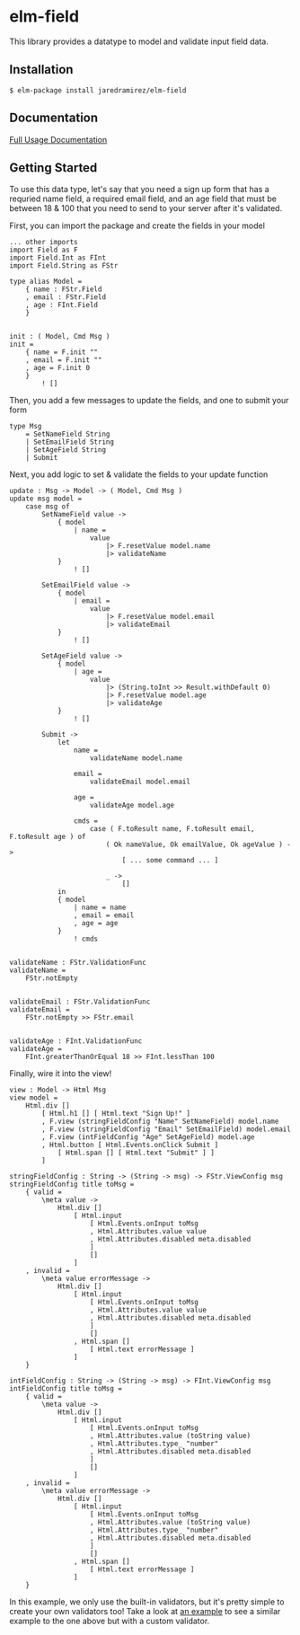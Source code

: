 # elm-field

This library provides a datatype to model and validate input field data.

## Installation

    $ elm-package install jaredramirez/elm-field

## Documentation

[Full Usage Documentation](http://package.elm-lang.org/packages/jaredramirez/elm-field/latest/Field)

## Getting Started

To use this data type, let's say that you need a sign up form that has a requried name field,
a required email field, and an age field that must be between 18 & 100 that you need to send
to your server after it's validated.

First, you can import the package and create the fields in your model

    ... other imports
    import Field as F
    import Field.Int as FInt
    import Field.String as FStr

    type alias Model =
        { name : FStr.Field
        , email : FStr.Field
        , age : FInt.Field
        }


    init : ( Model, Cmd Msg )
    init =
        { name = F.init ""
        , email = F.init ""
        , age = F.init 0
        }
            ! []

Then, you add a few messages to update the fields, and one to submit your form

    type Msg
        = SetNameField String
        | SetEmailField String
        | SetAgeField String
        | Submit

Next, you add logic to set & validate the fields to your update function

    update : Msg -> Model -> ( Model, Cmd Msg )
    update msg model =
        case msg of
            SetNameField value ->
                { model
                    | name =
                        value
                            |> F.resetValue model.name
                            |> validateName
                }
                    ! []

            SetEmailField value ->
                { model
                    | email =
                        value
                            |> F.resetValue model.email
                            |> validateEmail
                }
                    ! []

            SetAgeField value ->
                { model
                    | age =
                        value
                            |> (String.toInt >> Result.withDefault 0)
                            |> F.resetValue model.age
                            |> validateAge
                }
                    ! []

            Submit ->
                let
                    name =
                        validateName model.name

                    email =
                        validateEmail model.email

                    age =
                        validateAge model.age

                    cmds =
                        case ( F.toResult name, F.toResult email, F.toResult age ) of
                            ( Ok nameValue, Ok emailValue, Ok ageValue ) ->
                                [ ... some command ... ]

                            _ ->
                                []
                in
                { model
                    | name = name
                    , email = email
                    , age = age
                }
                    ! cmds


    validateName : FStr.ValidationFunc
    validateName =
        FStr.notEmpty


    validateEmail : FStr.ValidationFunc
    validateEmail =
        FStr.notEmpty >> FStr.email


    validateAge : FInt.ValidationFunc
    validateAge =
        FInt.greaterThanOrEqual 18 >> FInt.lessThan 100

Finally, wire it into the view!

    view : Model -> Html Msg
    view model =
        Html.div []
            [ Html.h1 [] [ Html.text "Sign Up!" ]
            , F.view (stringFieldConfig "Name" SetNameField) model.name
            , F.view (stringFieldConfig "Email" SetEmailField) model.email
            , F.view (intFieldConfig "Age" SetAgeField) model.age
            , Html.button [ Html.Events.onClick Submit ]
                [ Html.span [] [ Html.text "Submit" ] ]
            ]

    stringFieldConfig : String -> (String -> msg) -> FStr.ViewConfig msg
    stringFieldConfig title toMsg =
        { valid =
            \meta value ->
                Html.div []
                    [ Html.input
                        [ Html.Events.onInput toMsg
                        , Html.Attributes.value value
                        , Html.Attributes.disabled meta.disabled
                        ]
                        []
                    ]
        , invalid =
            \meta value errorMessage ->
                Html.div []
                    [ Html.input
                        [ Html.Events.onInput toMsg
                        , Html.Attributes.value value
                        , Html.Attributes.disabled meta.disabled
                        ]
                        []
                    , Html.span []
                        [ Html.text errorMessage ]
                    ]
        }

    intFieldConfig : String -> (String -> msg) -> FInt.ViewConfig msg
    intFieldConfig title toMsg =
        { valid =
            \meta value ->
                Html.div []
                    [ Html.input
                        [ Html.Events.onInput toMsg
                        , Html.Attributes.value (toString value)
                        , Html.Attributes.type_ "number"
                        , Html.Attributes.disabled meta.disabled
                        ]
                        []
                    ]
        , invalid =
            \meta value errorMessage ->
                Html.div []
                    [ Html.input
                        [ Html.Events.onInput toMsg
                        , Html.Attributes.value (toString value)
                        , Html.Attributes.type_ "number"
                        , Html.Attributes.disabled meta.disabled
                        ]
                        []
                    , Html.span []
                        [ Html.text errorMessage ]
                    ]
        }

In this example, we only use the built-in validators, but it's pretty
simple to create your own validators too! Take a look at [an example](https://github.com/jaredramirez/elm-field/blob/master/example/Main.elm) to see a
similar example to the one above but with a custom validator.
